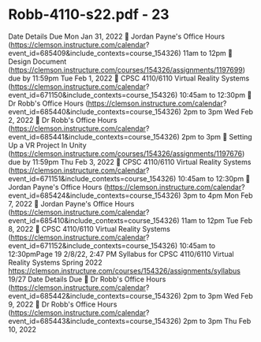 # Robb-4110-s22.pdf - 23

Date Details Due
Mon Jan 31, 2022
 Jordan Payne's Office Hours
(https://clemson.instructure.com/calendar?
event_id=685409&include_contexts=course_154326)
11am to 12pm
 Design Document
(https://clemson.instructure.com/courses/154326/assignments/1197699)
due by 11:59pm
Tue Feb 1, 2022
 CPSC 4110/6110 Virtual Reality
Systems
(https://clemson.instructure.com/calendar?
event_id=671150&include_contexts=course_154326)
10:45am to 12:30pm
 Dr Robb's Office Hours
(https://clemson.instructure.com/calendar?
event_id=685440&include_contexts=course_154326)
2pm to 3pm
Wed Feb 2, 2022
 Dr Robb's Office Hours
(https://clemson.instructure.com/calendar?
event_id=685441&include_contexts=course_154326)
2pm to 3pm
 Setting Up a VR Project In
Unity
(https://clemson.instructure.com/courses/154326/assignments/1197676)
due by 11:59pm
Thu Feb 3, 2022
 CPSC 4110/6110 Virtual Reality
Systems
(https://clemson.instructure.com/calendar?
event_id=671151&include_contexts=course_154326)
10:45am to 12:30pm
 Jordan Payne's Office Hours
(https://clemson.instructure.com/calendar?
event_id=685424&include_contexts=course_154326)
3pm to 4pm
Mon Feb 7, 2022
 Jordan Payne's Office Hours
(https://clemson.instructure.com/calendar?
event_id=685410&include_contexts=course_154326)
11am to 12pm
Tue Feb 8, 2022  CPSC 4110/6110 Virtual Reality
Systems
(https://clemson.instructure.com/calendar?
event_id=671152&include_contexts=course_154326)
10:45am to 12:30pmPage 19
2/8/22, 2:47 PM Syllabus for CPSC 4110/6110 Virtual Reality Systems Spring 2022
https://clemson.instructure.com/courses/154326/assignments/syllabus 19/27
Date Details Due
 Dr Robb's Office Hours
(https://clemson.instructure.com/calendar?
event_id=685442&include_contexts=course_154326)
2pm to 3pm
Wed Feb 9, 2022
 Dr Robb's Office Hours
(https://clemson.instructure.com/calendar?
event_id=685443&include_contexts=course_154326)
2pm to 3pm
Thu Feb 10, 2022